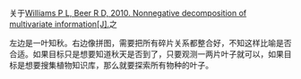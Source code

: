 

关于[Williams P L, Beer R D, 2010. Nonnegative decomposition of multivariate information[J].](zotero://select/library/items/RJ6JNRLM)之

左边是一叶知秋。右边像拼图，需要把所有碎片关系都整合好，不知这样比喻是否合适。如果目标只是想要知道秋天是否到了，只要观测一两片叶子就可以，如果目标是想要搜集植物知识库，那么就要探索所有物种的叶子。
